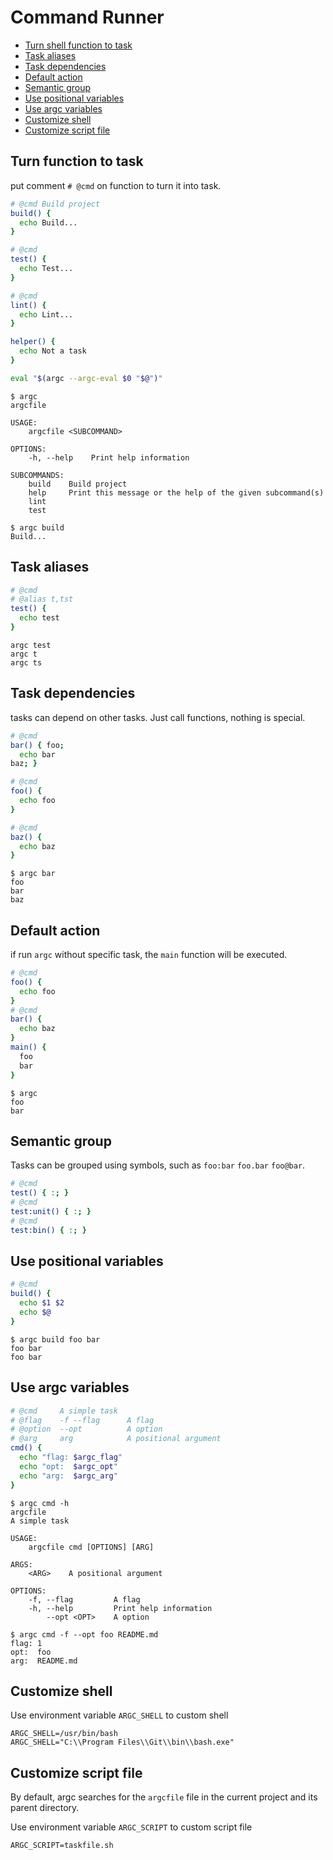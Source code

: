 # Command Runner

  - [Turn shell function to task](#turn-shell-function-to-task)
  - [Task aliases](#task-aliases)
  - [Task dependencies](#task-dependencies)
  - [Default action](#default-action)
  - [Semantic group](#semantic-group)
  - [Use positional variables](#use-positional-variables)
  - [Use argc variables](#use-argc-variables)
  - [Customize shell](#customize-shell)
  - [Customize script file](#customize-script-file)

## Turn function to task

put comment `# @cmd` on function to turn it into task.

```sh
# @cmd Build project
build() {
  echo Build...
}

# @cmd
test() {
  echo Test...
}

# @cmd
lint() {
  echo Lint...
}

helper() {
  echo Not a task
}

eval "$(argc --argc-eval $0 "$@")"
```

```
$ argc
argcfile 

USAGE:
    argcfile <SUBCOMMAND>

OPTIONS:
    -h, --help    Print help information

SUBCOMMANDS:
    build    Build project
    help     Print this message or the help of the given subcommand(s)
    lint
    test

$ argc build
Build...
```

## Task aliases

```sh
# @cmd
# @alias t,tst
test() {
  echo test
}
```

```
argc test
argc t
argc ts
```

## Task dependencies

tasks can depend on other tasks. Just call functions, nothing is special.

```sh
# @cmd
bar() { foo;
  echo bar
baz; }

# @cmd
foo() {
  echo foo
}

# @cmd
baz() { 
  echo baz
}
```

```
$ argc bar
foo
bar
baz
```


## Default action

if run `argc` without specific task, the `main` function will be executed.

```sh
# @cmd
foo() {
  echo foo
}
# @cmd
bar() {
  echo baz
}
main() {
  foo
  bar
}
```

```
$ argc
foo
bar
```

## Semantic group

Tasks can be grouped using symbols, such as `foo:bar` `foo.bar` `foo@bar`.


```sh
# @cmd
test() { :; }
# @cmd
test:unit() { :; }
# @cmd
test:bin() { :; }
```

## Use positional variables

```sh
# @cmd
build() {
  echo $1 $2
  echo $@
}
```

```
$ argc build foo bar
foo bar
foo bar
```

## Use argc variables 

```sh
# @cmd     A simple task
# @flag    -f --flag      A flag
# @option  --opt          A option
# @arg     arg            A positional argument
cmd() {
  echo "flag: $argc_flag"
  echo "opt:  $argc_opt"
  echo "arg:  $argc_arg"
}
```

```
$ argc cmd -h
argcfile
A simple task

USAGE:
    argcfile cmd [OPTIONS] [ARG]

ARGS:
    <ARG>    A positional argument

OPTIONS:
    -f, --flag         A flag
    -h, --help         Print help information
        --opt <OPT>    A option

$ argc cmd -f --opt foo README.md
flag: 1
opt:  foo
arg:  README.md
```

## Customize shell

Use environment variable `ARGC_SHELL` to custom shell

```
ARGC_SHELL=/usr/bin/bash
ARGC_SHELL="C:\\Program Files\\Git\\bin\\bash.exe"
```

## Customize script file

By default, argc searches for the `argcfile` file in the current project and its parent directory.

Use environment variable `ARGC_SCRIPT` to custom script file

```
ARGC_SCRIPT=taskfile.sh
```
